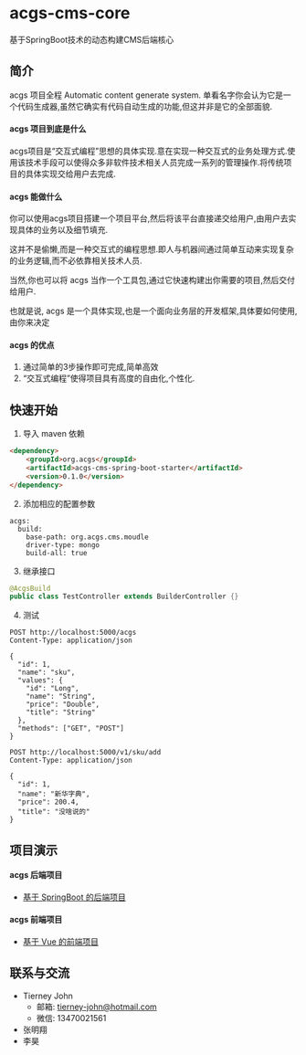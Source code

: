 <h1>acgs-cms-core</h1>

基于SpringBoot技术的动态构建CMS后端核心

## 简介

acgs 项目全程 Automatic content generate system. 单看名字你会认为它是一个代码生成器,虽然它确实有代码自动生成的功能,但这并非是它的全部面貌.

#### acgs 项目到底是什么

acgs项目是“交互式编程”思想的具体实现.意在实现一种交互式的业务处理方式.使用该技术手段可以使得众多非软件技术相关人员完成一系列的管理操作.将传统项目的具体实现交给用户去完成.

#### acgs 能做什么

你可以使用acgs项目搭建一个项目平台,然后将该平台直接递交给用户,由用户去实现具体的业务以及细节填充.

这并不是偷懒,而是一种交互式的编程思想.即人与机器间通过简单互动来实现复杂的业务逻辑,而不必依靠相关技术人员.

当然,你也可以将 acgs 当作一个工具包,通过它快速构建出你需要的项目,然后交付给用户.

也就是说, acgs 是一个具体实现,也是一个面向业务层的开发框架,具体要如何使用,由你来决定

#### acgs 的优点

1. 通过简单的3步操作即可完成,简单高效
2. “交互式编程”使得项目具有高度的自由化,个性化.

## 快速开始

1. 导入 maven 依赖

```html
<dependency>
    <groupId>org.acgs</groupId>
    <artifactId>acgs-cms-spring-boot-starter</artifactId>
    <version>0.1.0</version>
</dependency>
```

2. 添加相应的配置参数

```
acgs:
  build:
    base-path: org.acgs.cms.moudle
    driver-type: mongo
    build-all: true
```

3. 继承接口

```java
@AcgsBuild
public class TestController extends BuilderController {}
```

4. 测试

```
POST http://localhost:5000/acgs
Content-Type: application/json

{
  "id": 1,
  "name": "sku",
  "values": {
    "id": "Long",
    "name": "String",
    "price": "Double",
    "title": "String"
  },
  "methods": ["GET", "POST"]
}
```

```
POST http://localhost:5000/v1/sku/add
Content-Type: application/json

{
  "id": 1,
  "name": "新华字典",
  "price": 200.4,
  "title": "没啥说的"
}
```

## 项目演示

#### acgs 后端项目

- [基于 SpringBoot 的后端项目](https://github.com/acgs-org/acgs-cms-spring-boot)

#### acgs 前端项目

- [基于 Vue 的前端项目](https://github.com/acgs-org/acgs-cms-vue)

## 联系与交流

- Tierney John
  + 邮箱: <tierney-john@hotmail.com>
  + 微信: 13470021561
- 张明翔
- 李昊
